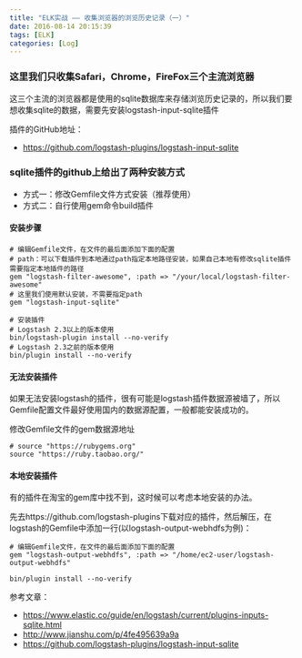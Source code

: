 ```yaml
---
title: "ELK实战 —— 收集浏览器的浏览历史记录（一）"
date: 2016-08-14 20:15:39
tags: [ELK]
categories: [Log]
---
```


### 这里我们只收集Safari，Chrome，FireFox三个主流浏览器

这三个主流的浏览器都是使用的sqlite数据库来存储浏览历史记录的，所以我们要想收集sqlite的数据，需要先安装logstash-input-sqlite插件

插件的GitHub地址：

- https://github.com/logstash-plugins/logstash-input-sqlite

### sqlite插件的github上给出了两种安装方式

- 方式一：修改Gemfile文件方式安装（推荐使用）
- 方式二：自行使用gem命令build插件

#### 安装步骤

```
# 编辑Gemfile文件，在文件的最后面添加下面的配置
# path：可以下载插件到本地通过path指定本地路径安装，如果自己本地有修改sqlite插件需要指定本地插件的路径
gem "logstash-filter-awesome", :path => "/your/local/logstash-filter-awesome"
# 这里我们使用默认安装，不需要指定path
gem "logstash-input-sqlite"

# 安装插件
# Logstash 2.3以上的版本使用
bin/logstash-plugin install --no-verify
# Logstash 2.3之前的版本使用
bin/plugin install --no-verify
```

#### 无法安装插件

如果无法安装logstash的插件，很有可能是logstash插件数据源被墙了，所以Gemfile配置文件最好使用国内的数据源配置，一般都能安装成功的。

修改Gemfile文件的gem数据源地址

```
# source "https://rubygems.org"
source "https://ruby.taobao.org/"
```

#### 本地安装插件

有的插件在淘宝的gem库中找不到，这时候可以考虑本地安装的办法。

先去https://github.com/logstash-plugins下载对应的插件，然后解压，在logstash的Gemfile中添加一行(以logstash-output-webhdfs为例)：

```
# 编辑Gemfile文件，在文件的最后面添加下面的配置
gem "logstash-output-webhdfs", :path => "/home/ec2-user/logstash-output-webhdfs"

bin/plugin install --no-verify
```

参考文章：

- https://www.elastic.co/guide/en/logstash/current/plugins-inputs-sqlite.html
- http://www.jianshu.com/p/4fe495639a9a
- https://github.com/logstash-plugins/logstash-input-sqlite